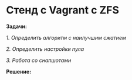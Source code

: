 # Стенд с Vagrant c ZFS

**Задачи:**

  *1. Определить алгоритм с наилучшим сжатием*
  
  *2. Определить настройки пула*

  *3. Работа со снапшотами*
  
**Решение:**

